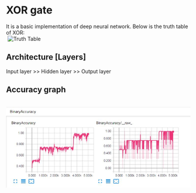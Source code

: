 # XOR gate 

It is a basic implementation of deep neural network. Below is the truth table of XOR:<br/>
&nbsp;![Truth Table](https://www.electronicshub.org/wp-content/uploads/2015/07/TRUTH-TABLE-1.jpg)


## Architecture [Layers] 
Input layer >> Hidden layer >> Output layer

## Accuracy graph
<br/>
<img src="graphs.jpg" alt="Image Accuracy Graph" style="float: left; margin-right: 10px;" />

